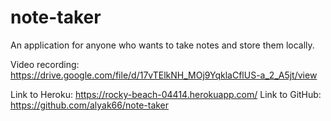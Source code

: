 # note-taker
An application for anyone who wants to take notes and store them locally. 

Video recording: https://drive.google.com/file/d/17vTElkNH_MOj9YqklaCflUS-a_2_A5jt/view

Link to Heroku: https://rocky-beach-04414.herokuapp.com/
Link to GitHub: https://github.com/alyak66/note-taker
